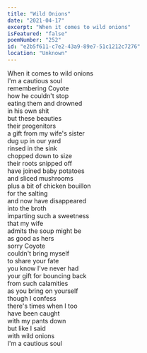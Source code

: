 ```yaml
---
title: "Wild Onions"
date: "2021-04-17"
excerpt: "When it comes to wild onions"
isFeatured: "false"
poemNumber: "252"
id: "e2b5f611-c7e2-43a9-89e7-51c1212c7276"
location: "Unknown"
---
```


When it comes to wild onions  
I'm a cautious soul  
remembering Coyote  
how he couldn't stop  
eating them and drowned  
in his own shit  
but these beauties  
their progenitors  
a gift from my wife's sister  
dug up in our yard  
rinsed in the sink  
chopped down to size  
their roots snipped off  
have joined baby potatoes  
and sliced mushrooms  
plus a bit of chicken bouillon  
for the salting  
and now have disappeared  
into the broth  
imparting such a sweetness  
that my wife  
admits the soup might be  
as good as hers  
sorry Coyote  
couldn't bring myself  
to share your fate  
you know I've never had  
your gift for bouncing back  
from such calamities  
as you bring on yourself  
though I confess  
there's times when I too  
have been caught  
with my pants down  
but like I said  
with wild onions  
I'm a cautious soul
